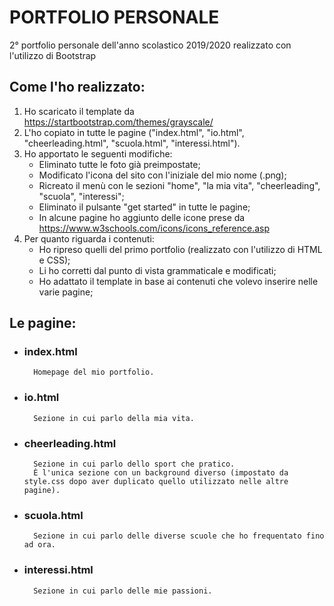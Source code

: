 # PORTFOLIO PERSONALE
2° portfolio personale dell'anno scolastico 2019/2020 realizzato con l'utilizzo di Bootstrap

## Come l'ho realizzato:
1. Ho scaricato il template da https://startbootstrap.com/themes/grayscale/ 
2. L'ho copiato in tutte le pagine ("index.html", "io.html", "cheerleading.html", "scuola.html", "interessi.html").
3. Ho apportato le seguenti modifiche:
	* Eliminato tutte le foto già preimpostate;
	* Modificato l'icona del sito con l'iniziale del mio nome (.png);
	* Ricreato il menù con le sezioni "home", "la mia vita", "cheerleading", "scuola", "interessi";
	* Eliminato il pulsante "get started" in tutte le pagine;
	* In alcune pagine ho aggiunto delle icone prese da https://www.w3schools.com/icons/icons_reference.asp
4. Per quanto riguarda i contenuti:
	* Ho ripreso quelli del primo portfolio (realizzato con l'utilizzo di HTML e CSS);
	* Li ho corretti dal punto di vista grammaticale e modificati;
	* Ho adattato il template in base ai contenuti che volevo inserire nelle varie pagine;

## Le pagine:
* ### index.html
		Homepage del mio portfolio.
* ### io.html
		Sezione in cui parlo della mia vita.
* ### cheerleading.html
		Sezione in cui parlo dello sport che pratico.
		È l'unica sezione con un background diverso (impostato da style.css dopo aver duplicato quello utilizzato nelle altre pagine).
* ### scuola.html
		Sezione in cui parlo delle diverse scuole che ho frequentato fino ad ora.
* ### interessi.html
		Sezione in cui parlo delle mie passioni.
